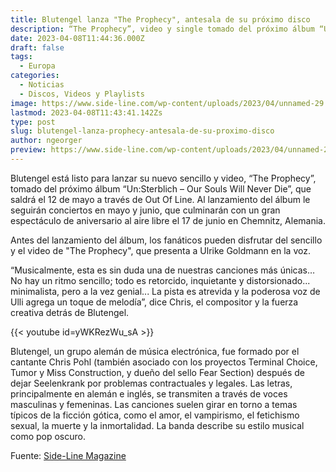 ```yaml
---
title: Blutengel lanza "The Prophecy", antesala de su próximo disco
description: “The Prophecy”, video y single tomado del próximo álbum “Un:Sterblich – Our Souls Will Never Die”, que saldrá el 12 de mayo a través de Out Of Line.
date: 2023-04-08T11:44:36.000Z
draft: false
tags:
  - Europa
categories:
  - Noticias
  - Discos, Videos y Playlists
image: https://www.side-line.com/wp-content/uploads/2023/04/unnamed-29.jpg
lastmod: 2023-04-08T11:43:41.142Zs
type: post
slug: blutengel-lanza-prophecy-antesala-de-su-proximo-disco
author: ngeorger
preview: https://www.side-line.com/wp-content/uploads/2023/04/unnamed-29.jpg
---
```


Blutengel está listo para lanzar su nuevo sencillo y video, “The Prophecy”, tomado del próximo álbum “Un:Sterblich – Our Souls Will Never Die”, que saldrá el 12 de mayo a través de Out Of Line. Al lanzamiento del álbum le seguirán conciertos en mayo y junio, que culminarán con un gran espectáculo de aniversario al aire libre el 17 de junio en Chemnitz, Alemania.

Antes del lanzamiento del álbum, los fanáticos pueden disfrutar del sencillo y el video de "The Prophecy", que presenta a Ulrike Goldmann en la voz.

“Musicalmente, esta es sin duda una de nuestras canciones más únicas… No hay un ritmo sencillo; todo es retorcido, inquietante y distorsionado... minimalista, pero a la vez genial... La pista es atrevida y la poderosa voz de Ulli agrega un toque de melodía”, dice Chris, el compositor y la fuerza creativa detrás de Blutengel.

{{< youtube id=yWKRezWu_sA >}}

Blutengel, un grupo alemán de música electrónica, fue formado por el cantante Chris Pohl (también asociado con los proyectos Terminal Choice, Tumor y Miss Construction, y dueño del sello Fear Section) después de dejar Seelenkrank por problemas contractuales y legales. Las letras, principalmente en alemán e inglés, se transmiten a través de voces masculinas y femeninas. Las canciones suelen girar en torno a temas típicos de la ficción gótica, como el amor, el vampirismo, el fetichismo sexual, la muerte y la inmortalidad. La banda describe su estilo musical como pop oscuro.

Fuente: [Side-Line Magazine](https://www.side-line.com/blutengel-releases-all-new-single-and-video-the-prophecy-from-forthcoming-album-unsterblich-our-souls-will-never-die)
